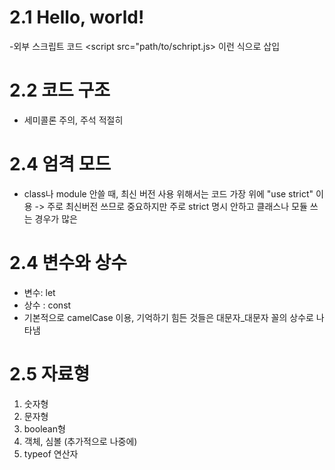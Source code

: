 # 2.1 Hello, world!

-외부 스크립트 코드 <script src="path/to/schript.js> </script> 이런 식으로 삽입

# 2.2 코드 구조

- 세미콜론 주의, 주석 적절히

# 2.4 엄격 모드

- class나 module 안쓸 때, 최신 버전 사용 위해서는 코드 가장 위에 "use strict" 이용
  -> 주로 최신버전 쓰므로 중요하지만 주로 strict 명시 안하고 클래스나 모듈 쓰는 경우가 많은

# 2.4 변수와 상수

- 변수: let
- 상수 : const
- 기본적으로 camelCase 이용, 기억하기 힘든 것들은 대문자\_대문자 꼴의 상수로 나타냄

# 2.5 자료형

1. 숫자형
2. 문자형
3. boolean형
4. 객체, 심볼 (추가적으로 나중에)
5. typeof 연산자

